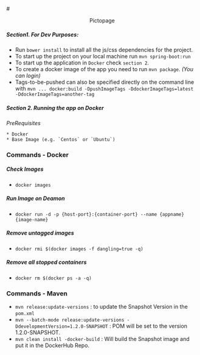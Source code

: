 #<center>Pictopage</center>


##### Section1. For Dev Purposes:
* Run `bower install` to install all the js/css dependencies for the project.
* To start up the project on your local machine  run `mvn spring-boot:run`
* To start up the application in `Docker` check `section 2`.
* To create a docker image of the app you need to run `mvn package`. *(You can login)*
* Tags-to-be-pushed can also be specified directly on the command line with
	`mvn ... docker:build -DpushImageTags -DdockerImageTags=latest -DdockerImageTags=another-tag`


##### Section 2. Running the app on Docker

*PreRequisites*

	* Docker
	* Base Image (e.g. `Centos` or `Ubuntu`)

### Commands - Docker

##### Check Images
- `docker images`

##### Run Image on Deamon
- `docker run -d -p {host-port}:{container-port} --name {appname} {image-name}`

##### Remove untagged images
- `docker rmi $(docker images -f dangling=true -q)`

##### Remove all stopped containers
- `docker rm $(docker ps -a -q)`

### Commands - Maven
- `mvn release:update-versions` : to update the Snapshot Version in the `pom.xml`
- `mvn --batch-mode release:update-versions -DdevelopmentVersion=1.2.0-SNAPSHOT` : POM will be set to the version 1.2.0-SNAPSHOT.
- `mvn clean install -docker-build` : Will build the Snapshot image and put it in the DockerHub Repo.

